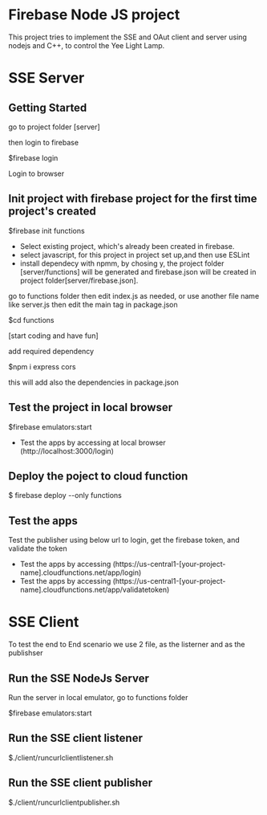 # Firebase Node JS project
This project  tries to implement the SSE and OAut client and server  using nodejs and C++,
to control the Yee Light Lamp. 


# SSE Server

## Getting Started

go to project folder [server]

then login to firebase

$firebase login

Login to browser


## Init project with firebase project for the first time project's created

$firebase init functions

- Select existing project, which's already been created in firebase.
- select javascript, for this project in project set up,and then use ESLint
- install dependecy with npmm, by chosing y, the project folder [server/functions] will be generated and firebase.json will be created in project folder[server/firebase.json].

go to  functions folder then edit index.js as needed, 
or use another file name  like server.js then edit the main tag in package.json  

$cd functions

[start coding and have fun]

add required dependency 

$npm i express cors

this will add also the dependencies in package.json



## Test the project in local browser

$firebase emulators:start


- Test the apps by accessing at local browser  (http://localhost:3000/login)


## Deploy the poject to cloud function

$ firebase deploy --only functions


## Test the apps

Test the publisher using below url to login, get the firebase token, and validate the token

- Test the apps by accessing (https://us-central1-[your-project-name].cloudfunctions.net/app/login)
- Test the apps by accessing (https://us-central1-[your-project-name].cloudfunctions.net/app/validatetoken)



# SSE Client

To test the end to End scenario we use 2 file, as the listerner and as the publishser 

## Run the SSE NodeJs Server 

Run the server in local emulator, go to functions folder

$firebase emulators:start

## Run the SSE client listener 

$./client/runcurlclientlistener.sh

## Run the SSE client publisher 

$./client/runcurlclientpublisher.sh

